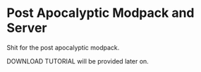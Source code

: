 # Post Apocalyptic Modpack and Server
Shit for the post apocalyptic modpack.

DOWNLOAD TUTORIAL will be provided later on.

